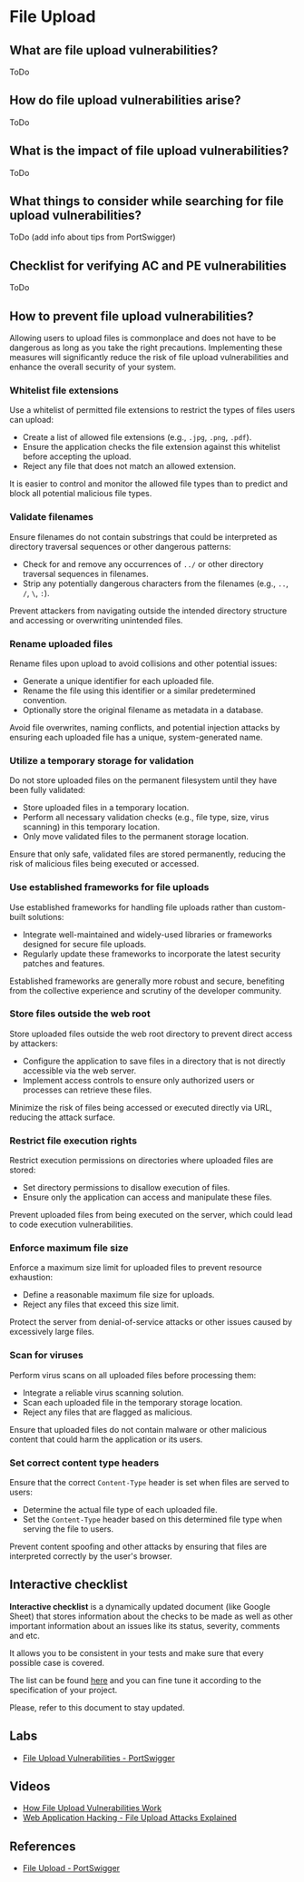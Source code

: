 # File Upload

## What are file upload vulnerabilities?

ToDo

## How do file upload vulnerabilities arise?

ToDo

## What is the impact of file upload vulnerabilities?

ToDo

## What things to consider while searching for file upload vulnerabilities?

ToDo (add info about tips from PortSwigger)

## Checklist for verifying AC and PE vulnerabilities

ToDo

## How to prevent file upload vulnerabilities?

Allowing users to upload files is commonplace and does not have to be dangerous as long as you take the right precautions. Implementing these measures will significantly reduce the risk of file upload vulnerabilities and enhance the overall security of your system.

### Whitelist file extensions

Use a whitelist of permitted file extensions to restrict the types of files users can upload:

- Create a list of allowed file extensions (e.g., `.jpg`, `.png`, `.pdf`).
- Ensure the application checks the file extension against this whitelist before accepting the upload.
- Reject any file that does not match an allowed extension.

It is easier to control and monitor the allowed file types than to predict and block all potential malicious file types.

### Validate filenames

Ensure filenames do not contain substrings that could be interpreted as directory traversal sequences or other dangerous patterns:

- Check for and remove any occurrences of `../` or other directory traversal sequences in filenames.
- Strip any potentially dangerous characters from the filenames (e.g., `..`, `/`, `\`, `:`).

Prevent attackers from navigating outside the intended directory structure and accessing or overwriting unintended files.

### Rename uploaded files

Rename files upon upload to avoid collisions and other potential issues:

- Generate a unique identifier for each uploaded file.
- Rename the file using this identifier or a similar predetermined convention.
- Optionally store the original filename as metadata in a database.

Avoid file overwrites, naming conflicts, and potential injection attacks by ensuring each uploaded file has a unique, system-generated name.

### Utilize a temporary storage for validation

Do not store uploaded files on the permanent filesystem until they have been fully validated:

- Store uploaded files in a temporary location.
- Perform all necessary validation checks (e.g., file type, size, virus scanning) in this temporary location.
- Only move validated files to the permanent storage location.

Ensure that only safe, validated files are stored permanently, reducing the risk of malicious files being executed or accessed.

### Use established frameworks for file uploads

Use established frameworks for handling file uploads rather than custom-built solutions:

- Integrate well-maintained and widely-used libraries or frameworks designed for secure file uploads.
- Regularly update these frameworks to incorporate the latest security patches and features.

Established frameworks are generally more robust and secure, benefiting from the collective experience and scrutiny of the developer community.

### Store files outside the web root

Store uploaded files outside the web root directory to prevent direct access by attackers:

- Configure the application to save files in a directory that is not directly accessible via the web server.
- Implement access controls to ensure only authorized users or processes can retrieve these files.

Minimize the risk of files being accessed or executed directly via URL, reducing the attack surface.

### Restrict file execution rights

Restrict execution permissions on directories where uploaded files are stored:

- Set directory permissions to disallow execution of files.
- Ensure only the application can access and manipulate these files.

Prevent uploaded files from being executed on the server, which could lead to code execution vulnerabilities.

### Enforce maximum file size

Enforce a maximum size limit for uploaded files to prevent resource exhaustion:

- Define a reasonable maximum file size for uploads.
- Reject any files that exceed this size limit.

Protect the server from denial-of-service attacks or other issues caused by excessively large files.

### Scan for viruses

Perform virus scans on all uploaded files before processing them:

- Integrate a reliable virus scanning solution.
- Scan each uploaded file in the temporary storage location.
- Reject any files that are flagged as malicious.

Ensure that uploaded files do not contain malware or other malicious content that could harm the application or its users.

### Set correct content type headers

Ensure that the correct `Content-Type` header is set when files are served to users:

- Determine the actual file type of each uploaded file.
- Set the `Content-Type` header based on this determined file type when serving the file to users.

Prevent content spoofing and other attacks by ensuring that files are interpreted correctly by the user's browser.

## Interactive checklist

**Interactive checklist** is a dynamically updated document (like Google Sheet) that stores information about the checks to be made as well as other important information about an issues like its status, severity, comments and etc.

It allows you to be consistent in your tests and make sure that every possible case is covered.

The list can be found [here](https://docs.google.com/spreadsheets/d/1vR7IDd4mE-0_mSVWdO4gFl_S6jhSpcKgIPz6a7t6Pps/edit?usp=sharing) and you can fine tune it according to the specification of your project.

Please, refer to this document to stay updated.

## Labs

- [File Upload Vulnerabilities - PortSwigger](https://portswigger.net/web-security/all-labs#file-upload-vulnerabilities)

## Videos

- [How File Upload Vulnerabilities Work](https://youtu.be/rPdn88pO7x0?feature=shared)
- [Web Application Hacking - File Upload Attacks Explained](https://youtu.be/YAFVGQ-lBoM?feature=shared)

## References

- [File Upload - PortSwigger](https://portswigger.net/web-security/file-upload)
